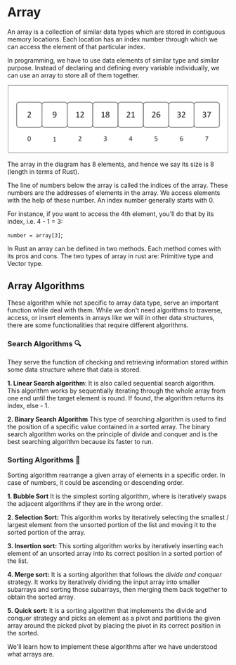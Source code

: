 # Array
An array is a collection  of similar data types which are stored in contiguous memory locations. Each location has an index number through which we can access the element of that particular index.

In programming, we have to use data elements of similar type and similar purpose. Instead of declaring and defining every variable individually, we can use an array to store all of them together.

![Array representation](../images/array.jpg)

The array in the diagram has 8 elements, and hence we say its size is 8 (length in terms of Rust).

The line of numbers below the array is called the indices of the array. These numbers are the addresses of elements in the array. We access elements with the help of these number. An index number generally starts with 0. 

For instance, if you want to access the 4th element, you'll do that by its index, i.e. 4 - 1 = 3:

`number = array[3]`;

In Rust an array can be defined in two methods. Each method comes with its pros and cons. The two types of array in rust are: Primitive type and Vector type.

## Array Algorithms
These algorithm while not specific to array data type, serve an important function while deal with them. While we don't need algorithms to traverse, access, or insert elements in arrays like we will in other data structures, there are some functionalities that require different algorithms.

### Search Algorithms 🔍
They serve the function of checking and retrieving information stored within some data structure where that data is stored.

**1. Linear Search algorithm**: It is also called sequential search algorithm. This algorithm works by sequentially iterating through the whole array from one end until the target element is round. If found, the algorithm returns its index, else - 1.

**2. Binary Search Algorithm** This type of searching algorithm is used to find the position of a specific value contained in a sorted array. The binary search algorithm works on the principle of divide and conquer and is the best searching algorithm because its faster to run.


### Sorting Algorithms 🧲
Sorting algorithm rearrange a given array of elements in a specific order. In case of numbers, it could be ascending or descending order.

**1. Bubble Sort** It is the simplest sorting algorithm, where is iteratively swaps the adjacent algorithms if they are in the wrong order.

**2. Selection Sort:** This algorithm works by iteratively selecting the smallest / largest element from the unsorted portion of the list and moving it to the sorted portion of the array.

**3. Insertion sort:** This sorting algorithm works by iteratively inserting each element of an unsorted array into its correct position in a sorted portion of the list. 

**4. Merge sort:** It is a sorting algorithm that follows the *divide and conquer* strategy. It works by iteratively dividing the input array into smaller subarrays and sorting those subarrays, then merging them back together to obtain the sorted array.

**5. Quick sort:** It is a sorting algorithm that implements the divide and conquer strategy and picks an element as a pivot and partitions the given array around the picked pivot by placing the pivot in its correct position in the sorted.


We'll learn how to implement these algorithms after we have understood what arrays are.